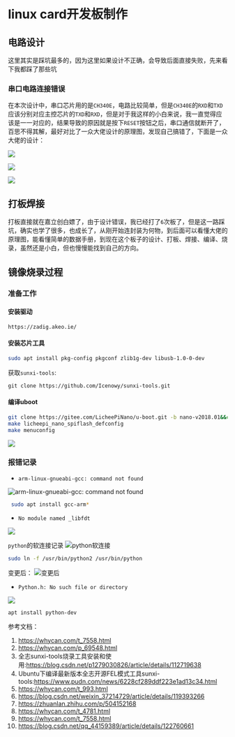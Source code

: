 # linux card开发板制作

## 电路设计

这里其实是踩坑最多的，因为这里如果设计不正确，会导致后面直接失败，先来看下我都踩了那些坑

### 串口电路连接错误

在本次设计中，串口芯片用的是`CH340E`，电路比较简单，但是`CH340E`的`RXD`和`TXD`应该分别对应主控芯片的`TXD`和`RXD`，但是对于我这样的小白来说，我一直觉得应该是一一对应的，结果导致的原因就是按下`RESET`按钮之后，串口通信就断开了，百思不得其解，最好对比了一众大佬设计的原理图，发现自己搞错了，下面是一众大佬的设计：

![](https://syske-pic-bed.oss-cn-hangzhou.aliyuncs.com/imgs/20230421111412.png)

![](https://syske-pic-bed.oss-cn-hangzhou.aliyuncs.com/imgs/20230421111519.png)

![](https://syske-pic-bed.oss-cn-hangzhou.aliyuncs.com/imgs/20230421112335.png)


## 打板焊接

打板直接就在嘉立创白嫖了，由于设计错误，我已经打了`6`次板了，但是这一路踩坑，确实也学了很多，也成长了，从刚开始连封装为何物，到后面可以看懂大佬的原理图，能看懂简单的数据手册，到现在这个板子的设计、打板、焊接、编译、烧录，虽然还是小白，但也慢慢能找到自己的方向。


## 镜像烧录过程

### 准备工作

#### 安装驱动

```
https://zadig.akeo.ie/
```

#### 安装芯片工具

```sh
sudo apt install pkg-config pkgconf zlib1g-dev libusb-1.0-0-dev
```

获取`sunxi-tools`:

```
git clone https://github.com/Icenowy/sunxi-tools.git
```


#### 编译uboot

```sh
git clone https://gitee.com/LicheePiNano/u-boot.git -b nano-v2018.01&&cd u-boot
make licheepi_nano_spiflash_defconfig
make menuconfig
```


![](https://syske-pic-bed.oss-cn-hangzhou.aliyuncs.com/imgs/20221226210230.png)



### 报错记录

- `arm-linux-gnueabi-gcc: command not found`

![arm-linux-gnueabi-gcc: command not found](https://syske-pic-bed.oss-cn-hangzhou.aliyuncs.com/imgs/20221227215448.png)

```sh
 sudo apt install gcc-arm*
```

- `No module named _libfdt`

![](https://syske-pic-bed.oss-cn-hangzhou.aliyuncs.com/imgs/20221227214530.png)


`python`的软连接记录
![python软连接](https://syske-pic-bed.oss-cn-hangzhou.aliyuncs.com/imgs/20221227214750.png)

```sh
sudo ln -f /usr/bin/python2 /usr/bin/python
```

变更后：
![变更后](https://syske-pic-bed.oss-cn-hangzhou.aliyuncs.com/imgs/20221227214905.png)

- `Python.h: No such file or directory`

![](https://syske-pic-bed.oss-cn-hangzhou.aliyuncs.com/imgs/20221227214411.png)

```
apt install python-dev
```





参考文档：

1. <https://whycan.com/t_7558.html> 
2. <https://whycan.com/p_69548.html>
3. 全志sunxi-tools烧录工具安装和使用:<https://blog.csdn.net/p1279030826/article/details/112719638>
4. Ubuntu下编译最新版本全志开源FEL模式工具sunxi-tools:<https://www.pudn.com/news/6228cf289ddf223e1ad13c34.html>
5. <https://whycan.com/t_993.html>
6. <https://blog.csdn.net/weixin_37214729/article/details/119393266>
7. <https://zhuanlan.zhihu.com/p/504152168>
8. <https://whycan.com/t_4781.html>
9. <https://whycan.com/t_7558.html>
10. <https://blog.csdn.net/qq_44159389/article/details/122760661>
